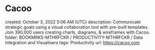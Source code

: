 # Cacoo

created: October 3, 2022 5:06 AM (UTC)
description: Communicate strategic goals using a visual collaboration tool with pre-built templates. Join 390,000 users creating charts, diagrams, & wireframes with Cacoo.
folder: BOOKMRKS-MTHRFCKR / PRODUCTIVITY-MTHRFCKR / Data Integration and Visualisers
tags: Productivity
url: https://cacoo.com
